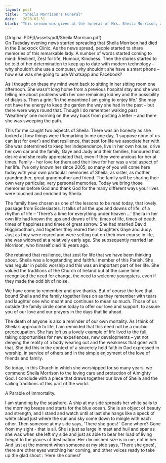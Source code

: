 ```yaml
---
layout: post
title:  "Sheila Morrison's Funeral"
date:   2020-01-31
blurb: "This sermon was given at the funeral of Mrs. Sheila Morrison, a remarkable lady known for her resilience, zest for life, humor, and kindness. She was a longstanding and faithful member of the parish, who embraced modern technology and lived life to the fullest. The sermon reflects on her life, her love for her family, and her faith in God."
---
```

[Original PDF](/assets/pdf/Sheila Morrison.pdf)    
On Tuesday evening news started spreading that Sheila Morrison had died in the Blackrock Clinic. As the news spread, people started to share memories of this remarkable lady. A number of words started coming to mind: Resilient, Zest for life, Humour, Kindness. Then the stories started to be told of her determination to keep up to date with modern technology – why shouldn’t she use a computer, why shouldn’t she have a smart phone – how else was she going to use Whatsapp and Facebook?

As I thought on these my mind went back to sitting in her sitting room one afternoon. She wasn’t long home from a previous hospital stay and she was telling me about problems with her one remaining kidney and the possibility of dialysis. Then a grin; ‘In the meantime I am going to enjoy life.’ She may not have the energy to keep the garden the way she had in the past – but there were ways round that. Though I do remember walking past ‘Weatherly’ one morning on the way back from posting a letter – and there she was sweeping the path.

This for me caught two aspects of Sheila. There was an honesty as she looked at how things were (Remarking to me one day, ‘I suppose none of us can last for ever’) and that resilience, that zest for life we associate her with. She was determined to keep her independence, live in her own house, drive her own car and the family, Gaye and Judy and their families, honoured that desire and she really appreciated that, even if they were anxious for her at times. Family - her love for them and their love for her was a vital aspect of her life. I’ve only known her since 2005; so many of you will come here today with your own particular memories of Sheila, as sister, as mother, grandmother, great grandmother and friend. The family will be sharing their own very particular, very personal memories. Today we bring those memories before God and thank God for the many different ways your lives were touched and enriched by Sheila.

The family have chosen as one of the lessons to be read today, that lovely passage from Ecclesiastes. It talks of all the ups and downs of life, of a rhythm of life – ‘There’s a time for everything under heaven …’ Sheila in her own life had known the ups and downs of life, times of life, times of death, times of happiness and times of great sorrow. She had married David Higginbotham, and together they reared their daughters Gaye and Judy. Just as they were reared and were setting out on their own course in life, she was widowed at a relatively early age. She subsequently married Ian Morrison, who himself died 16 years ago.

She retained that resilience, that zest for life that we have been thinking about. Sheila was a longstanding and faithful member of this Parish. She was regular in public worship and this was an important part of her life. She valued the traditions of the Church of Ireland but at the same time recognised the need for change, the need to welcome youngsters, even if they made the odd bit of noise.

We have come to remember and give thanks. But of course the love that bound Sheila and the family together lives on as they remember with tears and laughter one who meant and continues to mean so much. Those of us outside the family circle come today to offer our love and support, to assure you of our love and our prayers in the days that lie ahead.

The death of anyone is also a reminder of our own mortality. As I think of Sheila’s approach to life, I am reminded that this need not be a morbid preoccupation. She has left us a lovely example of life lived to the full, taking opportunities for new experiences, new developments – yet not denying the reality of a body wearing out and the weakness that goes with that. She did this in the context of a sincerely held faith in God expressed in worship, in service of others and in the simple enjoyment of the love of friends and family.

So today, in this Church in which she worshipped for so many years, we commend Sheila Morrison to the loving care and protection of Almighty God. I conclude with a piece that draws together our love of Sheila and the sailing traditions of this part of the world.

A Parable of Immortality.

I am standing by the seashore.
A ship at my side spreads her white sails to the morning breeze and starts for the blue ocean.
She is an object of beauty and strength, and I stand and watch until at last she hangs like a speck of white cloud just where the sun and sky come down to mingle with each other.
Then someone at my side says, ‘There she goes! ‘
Gone where? Gone from my sight - that is all.
She is just as large in mast and hull and spar as she was when she left my side and just as able to bear her load of living freight to the places of destination.
Her diminished size is in me, not in her.
And just at the moment when someone at my side says, ‘There she goes!’, there are other eyes watching her coming, and other voices ready to take up the glad shout :
‘Here she comes!’
